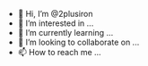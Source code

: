 - 👋 Hi, I’m @2plusiron
- 👀 I’m interested in ...
- 🌱 I’m currently learning ...
- 💞️ I’m looking to collaborate on ...
- 📫 How to reach me ...

<!---
2plusiron/2plusiron is a ✨ special ✨ repository because its `README.md` (this file) appears on your GitHub profile.
You can click the Preview link to take a look at your changes.
--->

